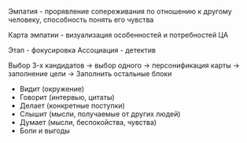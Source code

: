 Эмпатия - прорявление сопереживания по отношению к другому человеку, способность понять его чувства

Карта эмпатии - визуализация особенностей и потребностей ЦА

Этап - фокусировка
Ассоциация - детектив

Выбор 3-х кандидатов -> выбор одного -> персонификация карты -> заполнение цели -> Заполнить остальные блоки
- Видит (окружение)
- Говорит (интервью, цитаты)
- Делает (конкретные поступки)
- Слышит (мысли, получаемые от других людей)
- Думает (мысли, беспокойства, чувства)
- Боли и выгоды
